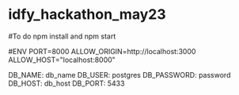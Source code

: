 # idfy_hackathon_may23
#To do
npm install and npm start 

#ENV
PORT=8000
ALLOW_ORIGIN=http://localhost:3000
ALLOW_HOST="localhost:8000"


DB_NAME: db_name
DB_USER: postgres
DB_PASSWORD: password
DB_HOST: db_host
DB_PORT: 5433

